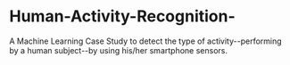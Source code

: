 # Human-Activity-Recognition-
A Machine Learning Case Study to detect the type of activity--performing by a human subject--by using his/her smartphone sensors.
